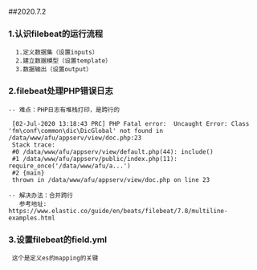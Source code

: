 ##2020.7.2

###  1.认识filebeat的运行流程
      1.定义数据集（设置inputs）
      2.建立数据模型（设置template）
      3.数据输出（设置output）

###  2.filebeat处理PHP错误日志
    -- 难点：PHP日志有堆栈打印，是跨行的
    
     [02-Jul-2020 13:18:43 PRC] PHP Fatal error:  Uncaught Error: Class 'fm\conf\common\dic\DicGlobal' not found in /data/www/afu/appserv/view/doc.php:23
     Stack trace:
     #0 /data/www/afu/appserv/view/default.php(44): include()
     #1 /data/www/afu/appserv/public/index.php(11): require_once('/data/www/afu/a...')
     #2 {main}
     thrown in /data/www/afu/appserv/view/doc.php on line 23
     
    -- 解决办法：合并跨行
       参考地址: https://www.elastic.co/guide/en/beats/filebeat/7.8/multiline-examples.html

###  3.设置filebeat的field.yml
     这个是定义es的mapping的关键    

